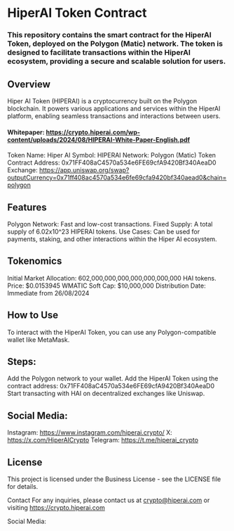 # HiperAI Token Contract

### This repository contains the smart contract for the HiperAI Token, deployed on the Polygon (Matic) network. The token is designed to facilitate transactions within the HiperAI ecosystem, providing a secure and scalable solution for users.

## Overview
Hiper AI Token (HIPERAI) is a cryptocurrency built on the Polygon blockchain. It powers various applications and services within the HiperAI platform, enabling seamless transactions and interactions between users.

#### Whitepaper: https://crypto.hiperai.com/wp-content/uploads/2024/08/HIPERAI-White-Paper-English.pdf


Token Name: Hiper AI
Symbol: HIPERAI
Network: Polygon (Matic)
Token Contract Address: 0x71FF408aC4570a534e6FE69cfA9420Bf340AeaD0
Exchange: https://app.uniswap.org/swap?outputCurrency=0x71ff408ac4570a534e6fe69cfa9420bf340aead0&chain=polygon

## Features
Polygon Network: Fast and low-cost transactions.
Fixed Supply: A total supply of 6.02x10^23 HIPERAI tokens.
Use Cases: Can be used for payments, staking, and other interactions within the Hiper AI ecosystem.

## Tokenomics
Initial Market Allocation: 602,000,000,000,000,000,000,000 HAI tokens.
Price: $0.0153945 WMATIC
Soft Cap: $10,000,000
Distribution Date: Immediate from 26/08/2024

## How to Use
To interact with the HiperAI Token, you can use any Polygon-compatible wallet like MetaMask.

## Steps:
Add the Polygon network to your wallet.
Add the HiperAI Token using the contract address: 0x71FF408aC4570a534e6FE69cfA9420Bf340AeaD0
Start transacting with HAI on decentralized exchanges like Uniswap.

## Social Media:
Instagram: https://www.instagram.com/hiperai.crypto/
X: https://x.com/HiperAICrypto
Telegram: https://t.me/hiperai_crypto

## License
This project is licensed under the Business License - see the LICENSE file for details.

Contact
For any inquiries, please contact us at crypto@hiperai.com or visiting https://crypto.hiperai.com

Social Media:
